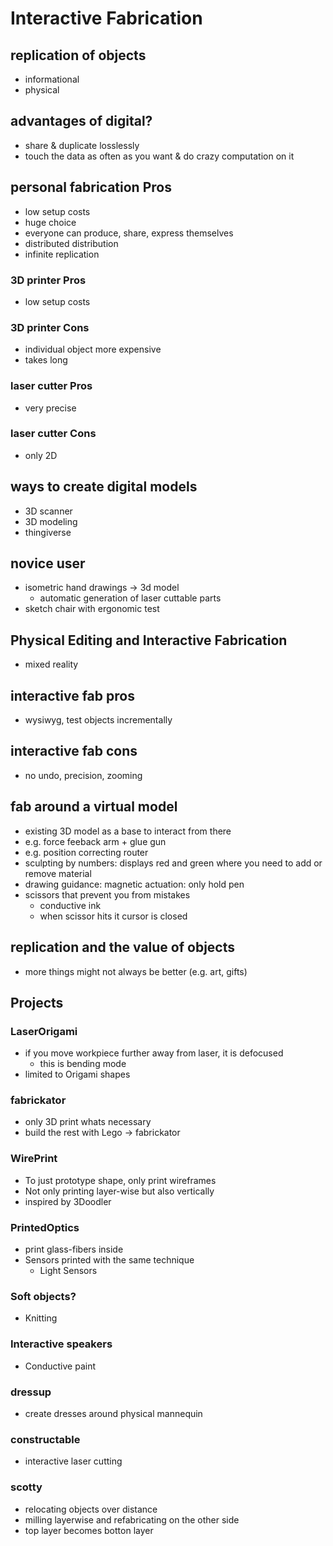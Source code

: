# Interactive Fabrication
## replication of objects
* informational
* physical

## advantages of digital?
* share & duplicate losslessly
* touch the data as often as you want & do crazy computation on it

## personal fabrication Pros
* low setup costs
* huge choice
* everyone can produce, share,  express themselves
* distributed distribution
* infinite replication

### 3D printer Pros
* low setup costs

### 3D printer Cons
* individual object more expensive
* takes long

### laser cutter Pros
* very precise

### laser cutter Cons
* only 2D

## ways to create digital models
* 3D scanner
* 3D modeling
* thingiverse

## novice user
* isometric hand drawings -> 3d model
    * automatic generation of laser cuttable parts
* sketch chair with ergonomic test

## Physical Editing and Interactive Fabrication
* mixed reality

## interactive fab pros
* wysiwyg, test objects incrementally

## interactive fab cons
* no undo, precision, zooming

## fab around a virtual model
* existing 3D model as a base to interact from there
* e.g. force feeback arm + glue gun
* e.g. position correcting router
* sculpting by numbers: displays red and green where you need to add or remove material
* drawing guidance: magnetic actuation: only hold pen
* scissors that prevent you from mistakes
    * conductive ink
    * when scissor hits it cursor is closed

## replication and the value of objects
* more things might not always be better (e.g. art, gifts)

## Projects
### LaserOrigami
* if you move workpiece further away from laser, it is defocused
    * this is bending mode
* limited to Origami shapes

### fabrickator
* only 3D print whats necessary
* build the rest with Lego -> fabrickator

### WirePrint
* To just prototype shape, only print wireframes
* Not only printing layer-wise but also vertically
* inspired by 3Doodler

### PrintedOptics
* print glass-fibers inside
* Sensors printed with the same technique
    * Light Sensors

### Soft objects?
*  Knitting

### Interactive speakers
* Conductive paint

### dressup
* create dresses around physical mannequin

### constructable
* interactive laser cutting

### scotty
* relocating objects over distance
* milling layerwise and refabricating on the other side
* top layer becomes botton layer 